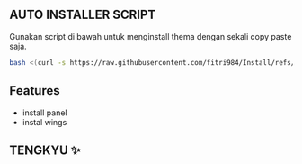 

## AUTO INSTALLER SCRIPT

Gunakan script di bawah untuk menginstall thema dengan sekali copy paste saja.

```bash
bash <(curl -s https://raw.githubusercontent.com/fitri984/Install/refs/heads/main/install.sh)
```

## Features

- install panel
- instal wings

## TENGKYU ✨
